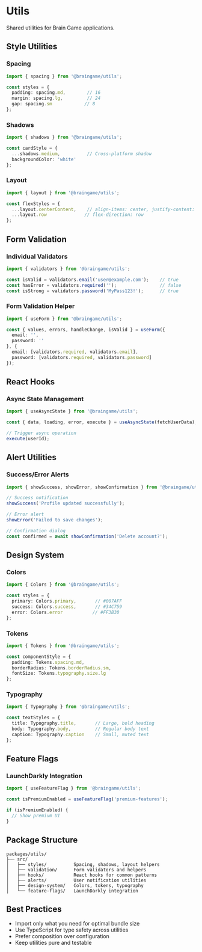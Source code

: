 # Utils

Shared utilities for Brain Game applications.

## Style Utilities

### Spacing
```typescript
import { spacing } from '@braingame/utils';

const styles = {
  padding: spacing.md,        // 16
  margin: spacing.lg,         // 24
  gap: spacing.sm            // 8
};
```

### Shadows
```typescript
import { shadows } from '@braingame/utils';

const cardStyle = {
  ...shadows.medium,          // Cross-platform shadow
  backgroundColor: 'white'
};
```

### Layout
```typescript
import { layout } from '@braingame/utils';

const flexStyles = {
  ...layout.centerContent,    // align-items: center, justify-content: center
  ...layout.row              // flex-direction: row
};
```

## Form Validation

### Individual Validators
```typescript
import { validators } from '@braingame/utils';

const isValid = validators.email('user@example.com');    // true
const hasError = validators.required('');                // false
const isStrong = validators.password('MyPass123!');      // true
```

### Form Validation Helper
```typescript
import { useForm } from '@braingame/utils';

const { values, errors, handleChange, isValid } = useForm({
  email: '',
  password: ''
}, {
  email: [validators.required, validators.email],
  password: [validators.required, validators.password]
});
```

## React Hooks

### Async State Management
```typescript
import { useAsyncState } from '@braingame/utils';

const { data, loading, error, execute } = useAsyncState(fetchUserData);

// Trigger async operation
execute(userId);
```

## Alert Utilities

### Success/Error Alerts
```typescript
import { showSuccess, showError, showConfirmation } from '@braingame/utils';

// Success notification
showSuccess('Profile updated successfully');

// Error alert
showError('Failed to save changes');

// Confirmation dialog
const confirmed = await showConfirmation('Delete account?');
```

## Design System

### Colors
```typescript
import { Colors } from '@braingame/utils';

const styles = {
  primary: Colors.primary,       // #007AFF
  success: Colors.success,       // #34C759
  error: Colors.error           // #FF3B30
};
```

### Tokens
```typescript
import { Tokens } from '@braingame/utils';

const componentStyle = {
  padding: Tokens.spacing.md,
  borderRadius: Tokens.borderRadius.sm,
  fontSize: Tokens.typography.size.lg
};
```

### Typography
```typescript
import { Typography } from '@braingame/utils';

const textStyles = {
  title: Typography.title,       // Large, bold heading
  body: Typography.body,         // Regular body text
  caption: Typography.caption    // Small, muted text
};
```

## Feature Flags

### LaunchDarkly Integration
```typescript
import { useFeatureFlag } from '@braingame/utils';

const isPremiumEnabled = useFeatureFlag('premium-features');

if (isPremiumEnabled) {
  // Show premium UI
}
```

## Package Structure

```
packages/utils/
├── src/
│   ├── styles/          Spacing, shadows, layout helpers
│   ├── validation/      Form validators and helpers  
│   ├── hooks/           React hooks for common patterns
│   ├── alerts/          User notification utilities
│   ├── design-system/   Colors, tokens, typography
│   └── feature-flags/   LaunchDarkly integration
```

## Best Practices

- Import only what you need for optimal bundle size
- Use TypeScript for type safety across utilities
- Prefer composition over configuration
- Keep utilities pure and testable